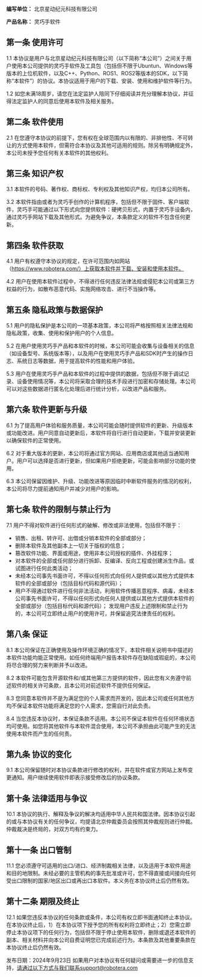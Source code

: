 **编写单位：** 北京星动纪元科技有限公司

**产品名称：** 灵巧手软件
## 第一条 使用许可 
1.1 本协议是用户与北京星动纪元科技有限公司（以下简称“本公司”）之间关于用户使用本公司提供的灵巧手软件及工具包（包括但不限于Ubuntun、Windows等版本的上位机软件，以及C++、Python、ROS1、ROS2等版本的SDK，以下简称“本软件”）的协议。本协议适用于用户的下载、安装、使用和维护软件等行为。

1.2 如您未满18周岁，请您在法定监护人陪同下仔细阅读并充分理解本协议，并征得法定监护人的同意后使用本软件及相关服务。
## 第二条 软件使用 
2.1 在您遵守本协议的前提下，您有权在全球范围内以有限的、非排他性、不可转让的方式使用本软件，但需符合本协议及其他可适用的规则。除另有明确规定外，本公司未授予您任何有关本软件的其他权利。
## 第三条 知识产权 
3.1 本软件的号码、著作权、商标权、专利权及其他知识产权，均归本公司所有。 

3.2 本软件指由或者为灵巧手创作的计算机程序，包括但不限于固件、客户端软件，灵巧手可能通过以下形式向您提供软件：硬拷贝形式，内置于灵巧手设备内，通过灵巧手网站下载及其他形式。为避免争议，本条款定义的软件不包含任何更新。
## 第四条 软件获取 
4.1 用户有权遵守本协议的规定，在许可范围内如网站（https://www.robotera.com/）上获取本软件并下载、安装和使用本软件。

4.2 用户在使用本软件过程中，不得进行任何违反法律法规或侵犯本公司或第三方权益的行为，如散布恶意代码、实施网络攻击、进行不当操作等。
## 第五条 隐私政策与数据保护 
5.1 用户的隐私保护是本公司的一项基本政策，本公司将严格按照相关法律法规和隐私政策，收集、使用和保护用户的个人信息。

5.2 在用户使用灵巧手产品和本软件的时候，本公司可能会收集与设备相关的信息（如设备型号、系统版本等），以及用户在使用灵巧手产品和SDK时产生的操作日志、系统日志等数据，用于提高软件的性能和用户体验。 

5.3 用户在使用灵巧手产品和本软件的过程中提供的数据，包括但不限于调试记录、设备使用情况等，本公司将采取合理的技术手段进行加密和存储处理。本公司可以对这些数据进行匿名化处理后进行统计分析，以改进产品和服务。
## 第六条 软件更新与升级
 6.1 为了提高用户体验和服务质量，本公司可能会随时提供软件的更新、升级版本或功能改进。用户同意自动更新后，本软件将自行进行自动更新，下载并安装更新以确保软件的正常使用。

6.2 对于重大版本的更新，本公司将通过官方网站、应用商店或其他适当通知用户。用户可以选择是否进行更新，但如果用户拒绝更新，可能会影响部分功能的使用。 

6.3 本公司保留因维护、升级、功能改进等原因临时中断软件服务的情况的权利，本公司将尽力提前通知用户并减少对用户的影响。
## 第七条 软件的限制与禁止行为 
7.1 用户不得对软件进行任何形式的破解、修改或非法使用，包括但不限于：
- 销售、出租、转许可、出借或分销本软件的全部或部分；
- 删除本软件及其他副本上一切关于版权的信息；
- 篡改软件功能、界面或用途，使用非本公司授权的插件、外挂程序；
- 对本软件的全部或任何部分进行拆卸、反编译、反向工程或创建派生作品，或试图进行任何此类活动；
- 未经本公司事先书面许可，不得以任何形式向任何人提供或以其他方式提供本软件的全部或部分（包括目标代码和源代码）；
- 用户不得通过软件进行任何非法活动，利用软件传播恶意程序、病毒，未经本公司事先书面许可，不得以任何形式向任何人提供或以其他方式提供本软件的全部或部分（包括目标代码和源代码）；
发现用户违反上述限制和禁止行为的，本公司可立即终止用户的使用许可，并保留追究法律责任的权利。
## 第八条 保证
 8.1 本公司保证在正确使用及操作环境正确的情况下，本软件相关说明书中描述的本软件功能均能正常使用。如任何终端用户报告本软件存在缺陷或瑕疵的，本公司将尽合理的努力来判断并予以改进。
  
8.2 本软件可能包含开源软件和/或其他第三方提供的软件，因此您有义务遵守前述软件的相关许可条款，且本公司对前述软件不提供任何保证。 

8.3 您同意本软件并不是为满足您的个人需求而开发的，因此本公司或任何其他方均不保证本软件功能将满足您的个人需求，您需自行对此负责。

8.4 当您违反本协议时，本保证条款不适用。本公司不保证本软件在任何环境状态均可使用。如您将其他软件与本软件混合使用，本公司不承担由此可能产生的无法使用本软件而产生的任何责。
## 第九条 协议的变化 
9.1 本公司保留随时对本协议条款进行修改的权利，并在软件或官方网站上发布变更通知。用户继续使用软件即表示接受修改后的协议条款。
## 第十条 法律适用与争议 
10.1 本协议的执行、解释及争议的解决均适用中华人民共和国法律。因本协议引起的或与本协议有关的任何争议，均提请北京仲裁委员会按照其仲裁规则进行仲裁。仲裁裁决是终局的，对双方均有约束力。
## 第十一条 出口管制 
11.1 您必须遵守可适用的出口/进口、经济制裁相关法律，以及适用于本软件用途和目的地限制。未经必要的主管机构的事先批准或许可，您不得直接或间接向任何受出口限制的国家/地区出口或再出口本软件。本义务在本协议终止后仍然有效。
## 第十二条 期限及终止 
12.1 如果您违反本协议的任何条款或条件，本公司有权立即书面通知终止本协议。在本协议终止后，1）在本协议项下授予您的所有权利将立即终止；2）您需立即停止本协议项下的任何行为，包括但不限于停止使用本软件，删除或退还本软件的副本、相关材料并向本公司自费证明您已完成前述行为。本条款及其他重要条款在本协议终止后仍然有效。

发布日期：2024年9月23日
如果用户对本协议有任何疑问或需要进一步的信息支持，请通过以下方式与我们联系support@robotera.com